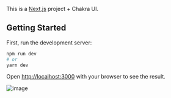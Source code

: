 This is a [Next.js](https://nextjs.org/) project + Chakra UI.

## Getting Started

First, run the development server:

```bash
npm run dev
# or
yarn dev
```

Open [http://localhost:3000](http://localhost:3000) with your browser to see the result.

![image](https://user-images.githubusercontent.com/67518013/127199124-d1f9e06d-718e-4e1d-8461-9f4b16157f17.png)

